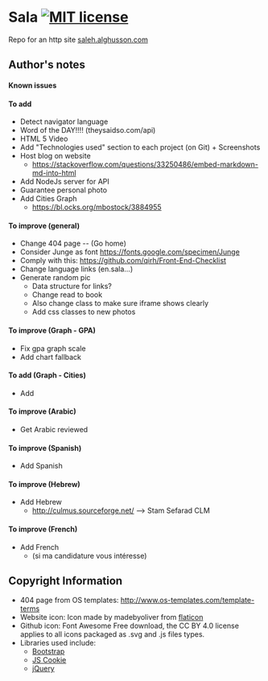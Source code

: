# Sala [![MIT license](https://img.shields.io/badge/license-MIT-lightgrey.svg)](https://raw.githubusercontent.com/qirh/sala/master/LICENSE)
Repo for an http site [saleh.alghusson.com](https://saleh.alghusson.com)


## Author's notes
#### Known issues
#### To add
* Detect navigator language
* Word of the DAY!!!! (theysaidso.com/api)
* HTML 5 Video
* Add "Technologies used" section to each project (on Git) + Screenshots
* Host blog on website
  * https://stackoverflow.com/questions/33250486/embed-markdown-md-into-html
* Add NodeJs server for API
* Guarantee personal photo
* Add Cities Graph
  * https://bl.ocks.org/mbostock/3884955

#### To improve (general)
* Change 404 page -- (Go home)
* Consider Junge as font https://fonts.google.com/specimen/Junge
* Comply with this: https://github.com/qirh/Front-End-Checklist
* Change language links (en.sala...)
* Generate random pic
  * Data structure for links?
  * Change read to book
  * Also change class to make sure iframe shows clearly
  * Add css classes to new photos
#### To improve (Graph - GPA)
* Fix gpa graph scale
* Add chart fallback
#### To add (Graph - Cities)
* Add
#### To improve (Arabic)
* Get Arabic reviewed
#### To improve (Spanish)
* Add Spanish
#### To improve (Hebrew)
* Add Hebrew
    * http://culmus.sourceforge.net/ --> Stam Sefarad CLM
#### To improve (French)
* Add French
    * (si ma candidature vous intéresse)

## Copyright Information
* 404 page from OS templates: http://www.os-templates.com/template-terms
* Website icon: Icon made by madebyoliver from [flaticon](www.flaticon.com)
* Github icon: Font Awesome Free download, the CC BY 4.0 license applies to all icons packaged as .svg and .js files types.
* Libraries used include:
  * [Bootstrap](https://getbootstrap.com/)
  * [JS Cookie](https://github.com/js-cookie/js-cookie)
  * [jQuery](https://jquery.com/)
